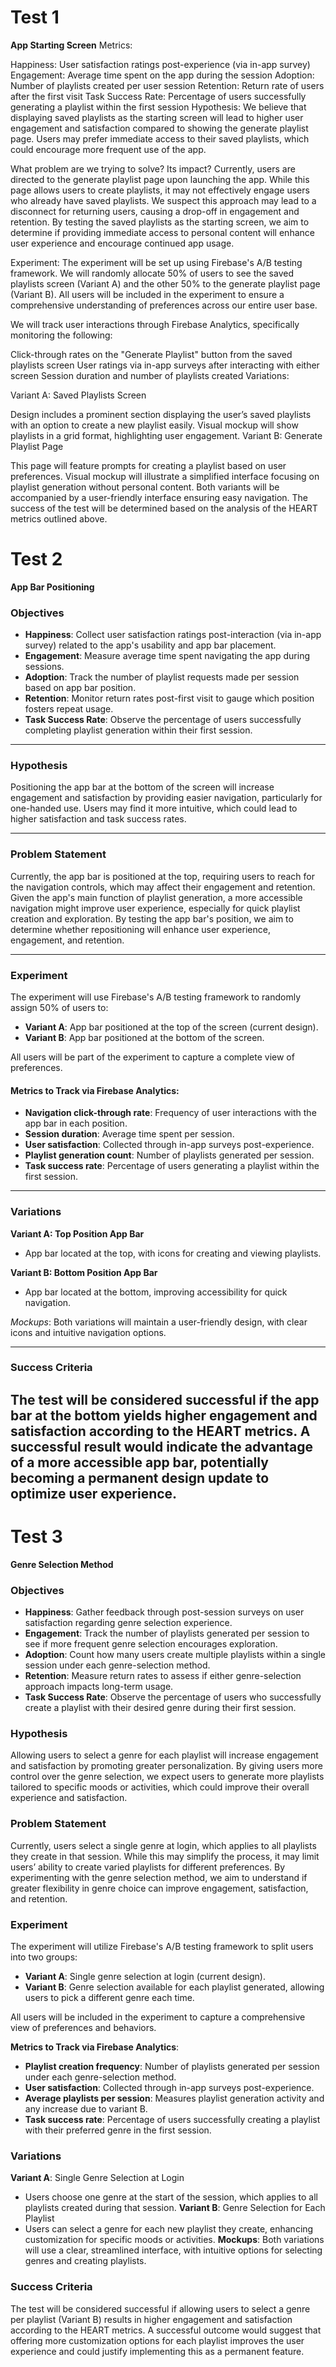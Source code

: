 # Test 1
**App Starting Screen**
Metrics:

Happiness: User satisfaction ratings post-experience (via in-app survey)
Engagement: Average time spent on the app during the session
Adoption: Number of playlists created per user session
Retention: Return rate of users after the first visit
Task Success Rate: Percentage of users successfully generating a playlist within the first session
Hypothesis: We believe that displaying saved playlists as the starting screen will lead to higher user engagement and satisfaction compared to showing the generate playlist page. Users may prefer immediate access to their saved playlists, which could encourage more frequent use of the app.

What problem are we trying to solve? Its impact? Currently, users are directed to the generate playlist page upon launching the app. While this page allows users to create playlists, it may not effectively engage users who already have saved playlists. We suspect this approach may lead to a disconnect for returning users, causing a drop-off in engagement and retention. By testing the saved playlists as the starting screen, we aim to determine if providing immediate access to personal content will enhance user experience and encourage continued app usage.

Experiment: The experiment will be set up using Firebase's A/B testing framework. We will randomly allocate 50% of users to see the saved playlists screen (Variant A) and the other 50% to the generate playlist page (Variant B). All users will be included in the experiment to ensure a comprehensive understanding of preferences across our entire user base.

We will track user interactions through Firebase Analytics, specifically monitoring the following:

Click-through rates on the "Generate Playlist" button from the saved playlists screen
User ratings via in-app surveys after interacting with either screen
Session duration and number of playlists created
Variations:

Variant A: Saved Playlists Screen

Design includes a prominent section displaying the user’s saved playlists with an option to create a new playlist easily.
Visual mockup will show playlists in a grid format, highlighting user engagement.
Variant B: Generate Playlist Page

This page will feature prompts for creating a playlist based on user preferences.
Visual mockup will illustrate a simplified interface focusing on playlist generation without personal content.
Both variants will be accompanied by a user-friendly interface ensuring easy navigation. The success of the test will be determined based on the analysis of the HEART metrics outlined above.


# Test 2

**App Bar Positioning**

### Objectives
- **Happiness**: Collect user satisfaction ratings post-interaction (via in-app survey) related to the app's usability and app bar placement.
- **Engagement**: Measure average time spent navigating the app during sessions.
- **Adoption**: Track the number of playlist requests made per session based on app bar position.
- **Retention**: Monitor return rates post-first visit to gauge which position fosters repeat usage.
- **Task Success Rate**: Observe the percentage of users successfully completing playlist generation within their first session.

---

### Hypothesis
Positioning the app bar at the bottom of the screen will increase engagement and satisfaction by providing easier navigation, particularly for one-handed use. Users may find it more intuitive, which could lead to higher satisfaction and task success rates.

---

### Problem Statement
Currently, the app bar is positioned at the top, requiring users to reach for the navigation controls, which may affect their engagement and retention. Given the app's main function of playlist generation, a more accessible navigation might improve user experience, especially for quick playlist creation and exploration. By testing the app bar's position, we aim to determine whether repositioning will enhance user experience, engagement, and retention.

---

### Experiment
The experiment will use Firebase's A/B testing framework to randomly assign 50% of users to:

- **Variant A**: App bar positioned at the top of the screen (current design).
- **Variant B**: App bar positioned at the bottom of the screen.

All users will be part of the experiment to capture a complete view of preferences.

#### Metrics to Track via Firebase Analytics:
- **Navigation click-through rate**: Frequency of user interactions with the app bar in each position.
- **Session duration**: Average time spent per session.
- **User satisfaction**: Collected through in-app surveys post-experience.
- **Playlist generation count**: Number of playlists generated per session.
- **Task success rate**: Percentage of users generating a playlist within the first session.

---

### Variations
**Variant A: Top Position App Bar**

- App bar located at the top, with icons for creating and viewing playlists.


**Variant B: Bottom Position App Bar**

- App bar located at the bottom, improving accessibility for quick navigation.


*Mockups*: Both variations will maintain a user-friendly design, with clear icons and intuitive navigation options.

---

### Success Criteria
The test will be considered successful if the app bar at the bottom yields higher engagement and satisfaction according to the HEART metrics. A successful result would indicate the advantage of a more accessible app bar, potentially becoming a permanent design update to optimize user experience.
---
# Test 3

**Genre Selection Method**

### Objectives
- **Happiness**: Gather feedback through post-session surveys on user satisfaction regarding genre selection experience.
- **Engagement**: Track the number of playlists generated per session to see if more frequent genre selection encourages exploration.
- **Adoption**: Count how many users create multiple playlists within a single session under each genre-selection method.
- **Retention**: Measure return rates to assess if either genre-selection approach impacts long-term usage.
- **Task Success Rate**: Observe the percentage of users who successfully create a playlist with their desired genre during their first session.

### Hypothesis
Allowing users to select a genre for each playlist will increase engagement and satisfaction by promoting greater personalization. By giving users more control over the genre selection, we expect users to generate more playlists tailored to specific moods or activities, which could improve their overall experience and satisfaction.

### Problem Statement
Currently, users select a single genre at login, which applies to all playlists they create in that session. While this may simplify the process, it may limit users’ ability to create varied playlists for different preferences. By experimenting with the genre selection method, we aim to understand if greater flexibility in genre choice can improve engagement, satisfaction, and retention.

### Experiment
The experiment will utilize Firebase's A/B testing framework to split users into two groups:

- **Variant A**: Single genre selection at login (current design).
- **Variant B**: Genre selection available for each playlist generated, allowing users to pick a different genre each time.

All users will be included in the experiment to capture a comprehensive view of preferences and behaviors.

**Metrics to Track via Firebase Analytics**:

- **Playlist creation frequency**: Number of playlists generated per session under each genre-selection method.
- **User satisfaction**: Collected through in-app surveys post-experience.
- **Average playlists per session**: Measures playlist generation activity and any increase due to variant B.
- **Task success rate**: Percentage of users successfully creating a playlist with their preferred genre in the first session.

### Variations
**Variant A**: Single Genre Selection at Login
- Users choose one genre at the start of the session, which applies to all playlists created during that session.
**Variant B**: Genre Selection for Each Playlist
- Users can select a genre for each new playlist they create, enhancing customization for specific moods or activities.
**Mockups**: Both variations will use a clear, streamlined interface, with intuitive options for selecting genres and creating playlists.


### Success Criteria
The test will be considered successful if allowing users to select a genre per playlist (Variant B) results in higher engagement and satisfaction according to the HEART metrics. A successful outcome would suggest that offering more customization options for each playlist improves the user experience and could justify implementing this as a permanent feature.
